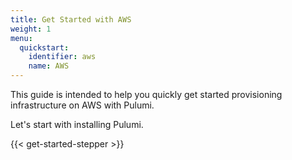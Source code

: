 ```yaml
---
title: Get Started with AWS
weight: 1
menu:
  quickstart:
    identifier: aws
    name: AWS
---
```


This guide is intended to help you quickly get started provisioning infrastructure on AWS with Pulumi.

<!-- TODO embellish the summary/overview of the guide. -->

Let's start with installing Pulumi.

{{< get-started-stepper >}}
